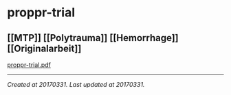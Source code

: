 # proppr-trial
 [[MTP]] [[Polytrauma]] [[Hemorrhage]] [[Originalarbeit]] 
---



[proppr-trial.pdf](./resources/201703310840_proppr-trial.resources/proppr-trial.pdf)

---

_Created at 20170331._
_Last updated at 20170331._



